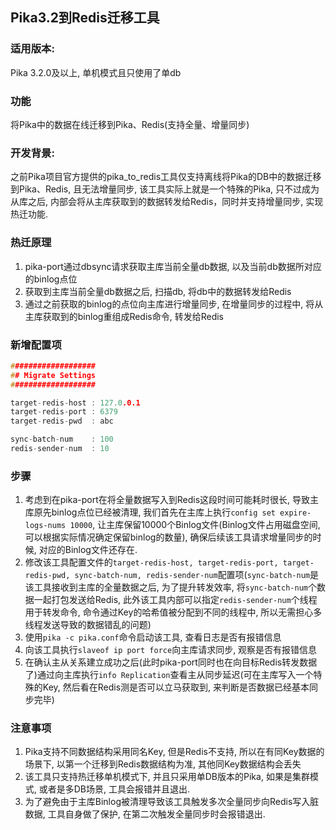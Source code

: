 ## Pika3.2到Redis迁移工具

### 适用版本:
Pika 3.2.0及以上,  单机模式且只使用了单db

### 功能
将Pika中的数据在线迁移到Pika、Redis(支持全量、增量同步)

### 开发背景:
之前Pika项目官方提供的pika\_to\_redis工具仅支持离线将Pika的DB中的数据迁移到Pika、Redis, 且无法增量同步, 该工具实际上就是一个特殊的Pika, 只不过成为从库之后, 内部会将从主库获取到的数据转发给Redis，同时并支持增量同步,  实现热迁功能.

### 热迁原理
1. pika-port通过dbsync请求获取主库当前全量db数据, 以及当前db数据所对应的binlog点位
2. 获取到主库当前全量db数据之后, 扫描db, 将db中的数据转发给Redis
3. 通过之前获取的binlog的点位向主库进行增量同步, 在增量同步的过程中, 将从主库获取到的binlog重组成Redis命令, 转发给Redis

### 新增配置项
```cpp
###################
## Migrate Settings
###################

target-redis-host : 127.0.0.1
target-redis-port : 6379
target-redis-pwd  : abc

sync-batch-num    : 100
redis-sender-num  : 10
```

### 步骤
1. 考虑到在pika-port在将全量数据写入到Redis这段时间可能耗时很长, 导致主库原先binlog点位已经被清理, 我们首先在主库上执行`config set expire-logs-nums 10000`, 让主库保留10000个Binlog文件(Binlog文件占用磁盘空间, 可以根据实际情况确定保留binlog的数量), 确保后续该工具请求增量同步的时候, 对应的Binlog文件还存在.
2. 修改该工具配置文件的`target-redis-host, target-redis-port, target-redis-pwd, sync-batch-num, redis-sender-num`配置项(`sync-batch-num`是该工具接收到主库的全量数据之后, 为了提升转发效率, 将`sync-batch-num`个数据一起打包发送给Redis, 此外该工具内部可以指定`redis-sender-num`个线程用于转发命令, 命令通过Key的哈希值被分配到不同的线程中, 所以无需担心多线程发送导致的数据错乱的问题)
3. 使用`pika -c pika.conf`命令启动该工具, 查看日志是否有报错信息
4. 向该工具执行`slaveof ip port force`向主库请求同步, 观察是否有报错信息
5. 在确认主从关系建立成功之后(此时pika-port同时也在向目标Redis转发数据了)通过向主库执行`info Replication`查看主从同步延迟(可在主库写入一个特殊的Key, 然后看在Redis测是否可以立马获取到, 来判断是否数据已经基本同步完毕)

### 注意事项
1. Pika支持不同数据结构采用同名Key, 但是Redis不支持, 所以在有同Key数据的场景下, 以第一个迁移到Redis数据结构为准, 其他同Key数据结构会丢失
2. 该工具只支持热迁移单机模式下, 并且只采用单DB版本的Pika, 如果是集群模式, 或者是多DB场景, 工具会报错并且退出.
3. 为了避免由于主库Binlog被清理导致该工具触发多次全量同步向Redis写入脏数据, 工具自身做了保护, 在第二次触发全量同步时会报错退出.


